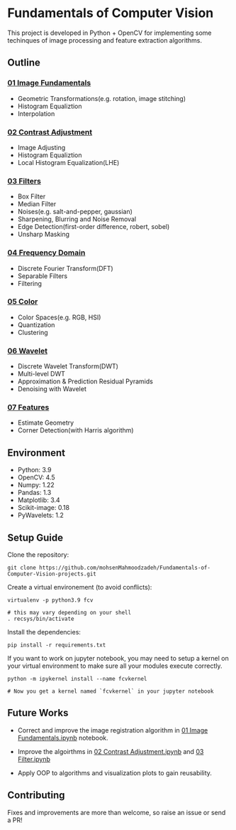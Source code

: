 
# Fundamentals of Computer Vision

This project is developed in Python + OpenCV for implementing some techinques of image processing and feature extraction algorithms. 


## Outline
### [01 Image Fundamentals](https://github.com/mohsenMahmoodzadeh/Fundamentals-of-Computer-Vision-projects/blob/master/01%20Image%20Fundamentals.ipynb)
- Geometric Transformations(e.g. rotation, image stitching)
- Histogram Equaliztion
- Interpolation

### [02 Contrast Adjustment](https://github.com/mohsenMahmoodzadeh/Fundamentals-of-Computer-Vision-projects/blob/master/02%20Contrast%20Adjustment.ipynb)
- Image Adjusting
- Histogram Equaliztion
- Local Histogram Equalization(LHE)

### [03 Filters](https://github.com/mohsenMahmoodzadeh/Fundamentals-of-Computer-Vision-projects/blob/master/03%20Filters.ipynb)
- Box Filter
- Median Filter
- Noises(e.g. salt-and-pepper, gaussian)
- Sharpening, Blurring and Noise Removal
- Edge Detection(first-order difference, robert, sobel)
- Unsharp Masking

### [04 Frequency Domain](https://github.com/mohsenMahmoodzadeh/Fundamentals-of-Computer-Vision-projects/blob/master/04%20Frequency%20Domain.ipynb)
- Discrete Fourier Transform(DFT)
- Separable Filters
- Filtering

### [05 Color](https://github.com/mohsenMahmoodzadeh/Fundamentals-of-Computer-Vision-projects/blob/master/05%20Colors.ipynb)
- Color Spaces(e.g. RGB, HSI)
- Quantization
- Clustering

### [06 Wavelet](https://github.com/mohsenMahmoodzadeh/Fundamentals-of-Computer-Vision-projects/blob/master/06%20Wavelet.ipynb)
- Discrete Wavelet Transform(DWT)
- Multi-level DWT
- Approximation & Prediction Residual Pyramids
- Denoising with Wavelet

### [07 Features](https://github.com/mohsenMahmoodzadeh/Fundamentals-of-Computer-Vision-projects/blob/master/07%20Features.ipynb)

- Estimate Geometry
- Corner Detection(with Harris algorithm)


## Environment
- Python: 3.9
- OpenCV: 4.5
- Numpy: 1.22
- Pandas: 1.3
- Matplotlib: 3.4
- Scikit-image: 0.18
- PyWavelets: 1.2
  
## Setup Guide
Clone the repository:

```
git clone https://github.com/mohsenMahmoodzadeh/Fundamentals-of-Computer-Vision-projects.git
```
Create a virtual environement (to avoid conflicts):

```
virtualenv -p python3.9 fcv

# this may vary depending on your shell
. recsys/bin/activate
```

Install the dependencies:
```
pip install -r requirements.txt
```

If you want to work on jupyter notebook, you may need to setup a kernel on your virtual environment to make sure all your modules execute correctly.
```
python -m ipykernel install --name fcvkernel

# Now you get a kernel named `fcvkernel` in your jupyter notebook
```  

## Future Works
- Correct and improve the image registration algorithm in [01 Image Fundamentals.ipynb](https://github.com/mohsenMahmoodzadeh/Fundamentals-of-Computer-Vision-projects/blob/master/01%20Image%20Fundamentals.ipynb) notebook.

- Improve the algoirthms in [02 Contrast Adjustment.ipynb](https://github.com/mohsenMahmoodzadeh/Fundamentals-of-Computer-Vision-projects/blob/master/02%20Contrast%20Adjustment.ipynb) and [03 Filter.ipynb](https://github.com/mohsenMahmoodzadeh/Fundamentals-of-Computer-Vision-projects/blob/master/03%20Filters.ipynb)

- Apply OOP to algorithms and visualization plots to gain reusability.


## Contributing

Fixes and improvements are more than welcome, so raise an issue or send a PR!
